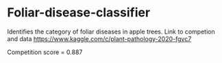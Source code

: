 # Foliar-disease-classifier
Identifies the category of foliar diseases in apple trees. Link to competion and data https://www.kaggle.com/c/plant-pathology-2020-fgvc7

Competition score = 0.887
